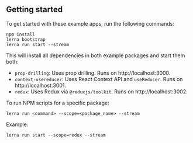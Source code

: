 ## Getting started

To get started with these example apps, run the following commands:

```
npm install
lerna bootstrap
lerna run start --stream
```

This will install all dependencies in both example packages and start them both:
* `prop-drilling`: Uses prop drilling. Runs on http://localhost:3000.
* `context-usereducer`: Uses React Context API and `useReducer`. Runs on http://localhost:3001.
* `redux`: Uses Redux via `@reduxjs/toolkit`. Runs on http://localhost:3002.

To run NPM scripts for a specific package:

```
lerna run <command> --scope=<package_name> --stream
```

Example:

```
lerna run start --scope=redux --stream
```

